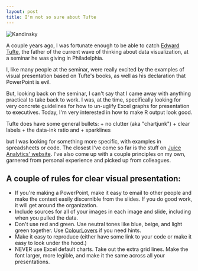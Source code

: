 ```yaml
---
layout: post
title: I'm not so sure about Tufte
---
```


![Kandinsky](https://raw.githubusercontent.com/veekaybee/veekaybee.github.io/master/images/kandinsky.jpg)


A couple years ago, I was fortunate enough to be able to catch [Edward Tufte](http://en.wikipedia.org/wiki/Edward_Tufte), the father of the current wave of thinking about data visualization, at a seminar he was giving in Philadelphia. 

I, like many people at the seminar, were really excited by the examples of visual presentation based on Tufte's books, as well as his declaration that PowerPoint is evil. 

But, looking back on the seminar, I can't say that I came away with anything practical to take back to work. I was, at the time, specifically looking for very concrete guidelines for how to un-uglify Excel graphs for presentation to executives. Today, I'm very interested in how to make R output look good. 

Tufte does have some general bullets:
	+ no clutter (aka "chartjunk")
	+ clear labels
	+ the data-ink ratio and
	+ sparklines

but I was looking for something more specific, with examples in spreadsheets or code. The closest I've come so far is the stuff on [Juice Analytics' website](http://www.juiceanalytics.com/data-fluency/). I've also come up with a couple principles on my own, garnered from personal experience and picked up from colleagues. 

## A couple of rules for clear visual presentation:

+ If you're making a PowerPoint, make it easy to email to other people and make the context easily discernible from the slides. If you do good work, it will get around the organization. 
+ Include sources for all of your images in each image and slide, including when you pulled the data. 
+ Don't use red and green. Use neutral tones like blue, beige, and light green together. Use [ColourLovers](http://www.colourlovers.com/) if you need hints. 
+ Make it easy to reproduce (either have some link to your code or make it easy to look under the hood.)
+ NEVER use Excel default charts. Take out the extra grid lines. Make the font larger, more legible, and make it the same across all your presentations. 

